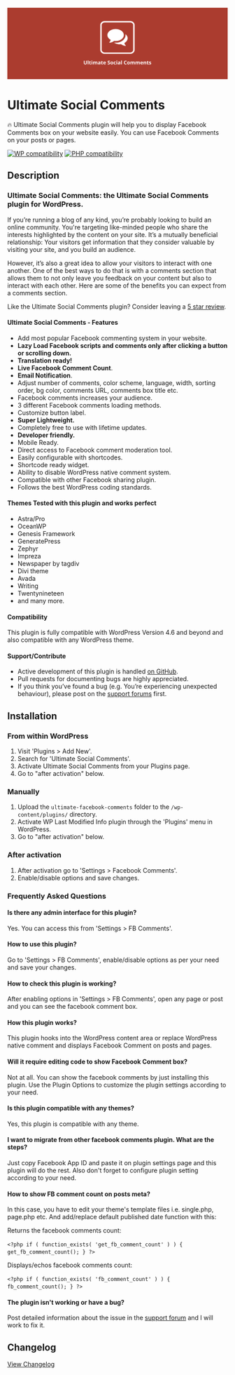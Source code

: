 ![alt text](https://github.com/iamsayan/ultimate-facebook-comments/raw/master/banner.png "Plugin Banner")

# Ultimate Social Comments

🔥 Ultimate Social Comments plugin will help you to display Facebook Comments box on your website easily. You can use Facebook Comments on your posts or pages.

[![WP compatibility](https://plugintests.com/plugins/ultimate-facebook-comments/wp-badge.svg)](https://plugintests.com/plugins/ultimate-facebook-comments/latest) [![PHP compatibility](https://plugintests.com/plugins/ultimate-facebook-comments/php-badge.svg)](https://plugintests.com/plugins/ultimate-facebook-comments/latest)

## Description

### Ultimate Social Comments: the Ultimate Social Comments plugin for WordPress.

If you’re running a blog of any kind, you’re probably looking to build an online community. You're targeting like-minded people who share the interests highlighted by the content on your site. It’s a mutually beneficial relationship: Your visitors get information that they consider valuable by visiting your site, and you build an audience.

However, it’s also a great idea to allow your visitors to interact with one another. One of the best ways to do that is with a comments section that allows them to not only leave you feedback on your content but also to interact with each other. Here are some of the benefits you can expect from a comments section.

Like the Ultimate Social Comments plugin? Consider leaving a [5 star review](https://wordpress.org/support/plugin/ultimate-facebook-comments/reviews/?rate=5#new-post).

#### Ultimate Social Comments - Features

* Add most popular Facebook commenting system in your website.
* **Lazy Load Facebook scripts and comments only after clicking a button or scrolling down.**
* **Translation ready!**
* **Live Facebook Comment Count**.
* **Email Notification**.
* Adjust number of comments, color scheme, language, width, sorting order, bg color, comments URL, comments box title etc.
* Facebook comments increases your audience.
* 3 different Facebook comments loading methods.
* Customize button label.
* **Super Lightweight.**
* Completely free to use with lifetime updates.
* **Developer friendly.**
* Mobile Ready.
* Direct access to Facebook comment moderation tool.
* Easily configurable with shortcodes.
* Shortcode ready widget.
* Ability to disable WordPress native comment system.
* Compatible with other Facebook sharing plugin.
* Follows the best WordPress coding standards.

#### Themes Tested with this plugin and works perfect

* Astra/Pro
* OceanWP
* Genesis Framework
* GeneratePress
* Zephyr
* Impreza
* Newspaper by tagdiv
* Divi theme
* Avada
* Writing
* Twentynineteen
* and many more.

#### Compatibility

This plugin is fully compatible with WordPress Version 4.6 and beyond and also compatible with any WordPress theme.

#### Support/Contribute

* Active development of this plugin is handled [on GitHub](https://github.com/iamsayan/ultimate-facebook-comments).
* Pull requests for documenting bugs are highly appreciated.
* If you think you’ve found a bug (e.g. You’re experiencing unexpected behaviour), please post on the [support forums](https://wordpress.org/support/plugin/ultimate-facebook-comments) first.

## Installation ##

### From within WordPress ###
1. Visit 'Plugins > Add New'.
1. Search for 'Ultimate Social Comments'.
1. Activate Ultimate Social Comments from your Plugins page.
1. Go to "after activation" below.

### Manually ###
1. Upload the `ultimate-facebook-comments` folder to the `/wp-content/plugins/` directory.
1. Activate WP Last Modified Info plugin through the 'Plugins' menu in WordPress.
1. Go to "after activation" below.

### After activation ###
1. After activation go to 'Settings > Facebook Comments'.
1. Enable/disable options and save changes.

### Frequently Asked Questions

#### Is there any admin interface for this plugin?

Yes. You can access this from 'Settings > FB Comments'.

#### How to use this plugin?

Go to 'Settings > FB Comments', enable/disable options as per your need and save your changes.

#### How to check this plugin is working?

After enabling options in 'Settings > FB Comments', open any page or post and you can see the facebook comment box.

#### How this plugin works?

This plugin hooks into the WordPress content area or replace WordPress native comment and displays Facebook Comment on posts and pages.

#### Will it require editing code to show Facebook Comment box?

Not at all. You can show the facebook comments by just installing this plugin. Use the Plugin Options to customize the plugin settings according to your need.

#### Is this plugin compatible with any themes?

Yes, this plugin is compatible with any theme.

#### I want to migrate from other facebook comments plugin. What are the steps?

Just copy Facebook App ID and paste it on plugin settings page and this plugin will do the rest. Also don't forget to configure plugin setting according to your need.

#### How to show FB comment count on posts meta?

In this case, you have to edit your theme's template files i.e. single.php, page.php etc. And add/replace default published date function with this:

Returns the facebook comments count:

`<?php if ( function_exists( 'get_fb_comment_count' ) ) {
		get_fb_comment_count();
	}
?>`

Displays/echos facebook comments count:

`<?php if ( function_exists( 'fb_comment_count' ) ) {
		fb_comment_count();
	}
?>`

#### The plugin isn't working or have a bug?

Post detailed information about the issue in the [support forum](https://wordpress.org/support/plugin/ultimate-facebook-comments) and I will work to fix it.

## Changelog ##
[View Changelog](CHANGELOG.md)